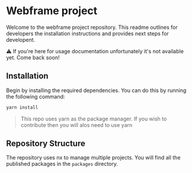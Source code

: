 # Webframe project

Welcome to the webframe project repository. This readme outlines for developers the installation instructions and provides next steps for developent. 

:warning: If you're here for usage documentation unfortunately it's not available yet. Come back soon!

## Installation

Begin by installing the required dependencies. You can do this by running the following command:

```bash
yarn install
```

> This repo uses yarn as the package manager. If you wish to contribute then you will alos need to use yarn

## Repository Structure

The repository uses nx to manage multiple projects. You will find all the published packages in the `packages` directory.
